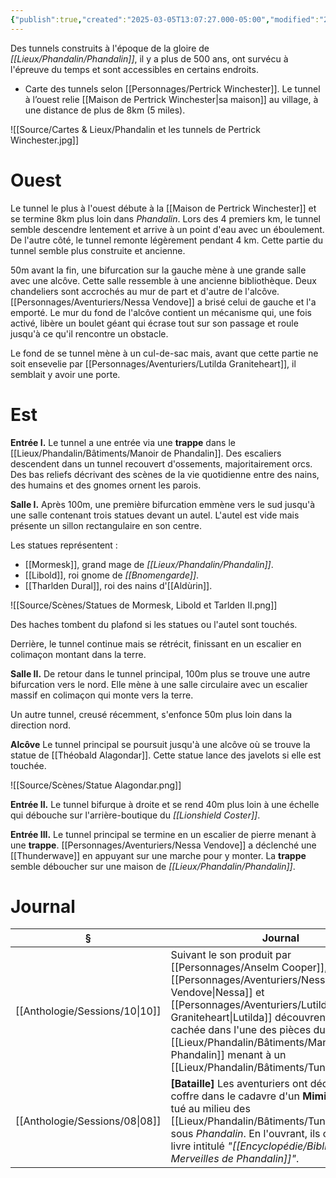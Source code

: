 ```yaml
---
{"publish":true,"created":"2025-03-05T13:07:27.000-05:00","modified":"2025-03-05T13:07:27.000-05:00","cssclasses":""}
---
```



Des tunnels construits à l'époque de la gloire de *[[Lieux/Phandalin/Phandalin]]*, il y a plus de 500 ans, ont survécu à l'épreuve du temps et sont accessibles en certains endroits.

- Carte des tunnels selon [[Personnages/Pertrick Winchester]]. Le tunnel à l’ouest relie [[Maison de Pertrick Winchester\|sa maison]] au village, à une distance de plus de 8km (5 miles).

![[Source/Cartes & Lieux/Phandalin et les tunnels de Pertrick Winchester.jpg]]


# Ouest

Le tunnel le plus à l'ouest débute à la [[Maison de Pertrick Winchester]] et se termine 8km plus loin dans *Phandalin*. Lors des 4 premiers km, le tunnel semble descendre lentement et arrive à un point d'eau avec un éboulement. De l'autre côté, le tunnel remonte légèrement pendant 4 km. Cette partie du tunnel semble plus construite et ancienne.

50m avant la fin, une bifurcation sur la gauche mène à une grande salle avec une alcôve. Cette salle ressemble à une ancienne bibliothèque. Deux chandeliers sont accrochés au mur de part et d'autre de l'alcôve. [[Personnages/Aventuriers/Nessa Vendove]] a brisé celui de gauche et l'a emporté. Le mur du fond de l'alcôve contient un mécanisme qui, une fois activé, libère un boulet géant qui écrase tout sur son passage et roule jusqu'à ce qu'il rencontre un obstacle.

Le fond de se tunnel mène à un cul-de-sac mais, avant que cette partie ne soit ensevelie par [[Personnages/Aventuriers/Lutilda Graniteheart]], il semblait y avoir une porte.

# Est

**Entrée I.**
Le tunnel a une entrée via une **trappe** dans le [[Lieux/Phandalin/Bâtiments/Manoir de Phandalin]]. Des escaliers descendent dans un tunnel recouvert d'ossements, majoritairement orcs. Des bas reliefs décrivant des scènes de la vie quotidienne entre des nains, des humains et des gnomes ornent les parois. 

**Salle I.**
Après 100m, une première bifurcation emmène vers le sud jusqu'à une salle contenant trois statues devant un autel. L'autel est vide mais présente un sillon rectangulaire en son centre.

Les statues représentent :

- [[Mormesk]], grand mage de *[[Lieux/Phandalin/Phandalin]]*.
- [[Libold]], roi gnome de *[[Bnomengarde]]*.
- [[Tharlden Dural]], roi des nains d'[[Aldùrin]].

![[Source/Scènes/Statues de Mormesk, Libold et Tarlden II.png]]

Des haches tombent du plafond si les statues ou l'autel sont touchés.

Derrière, le tunnel continue mais se rétrécit, finissant en un escalier en colimaçon montant dans la terre.

**Salle II.**
De retour dans le tunnel principal, 100m plus se trouve une autre bifurcation vers le nord. Elle mène à une salle circulaire avec un escalier massif en colimaçon qui monte vers la terre.

Un autre tunnel, creusé récemment, s'enfonce 50m plus loin dans la direction nord.

**Alcôve**
Le tunnel principal se poursuit jusqu'à une alcôve où se trouve la statue de [[Théobald Alagondar]]. Cette statue lance des javelots si elle est touchée.

![[Source/Scènes/Statue Alagondar.png]]

**Entrée II.**
Le tunnel bifurque à droite et se rend 40m plus loin à une échelle qui débouche sur l'arrière-boutique du *[[Lionshield Coster]]*.

**Entrée III.**
Le tunnel principal se termine en un escalier de pierre menant à une **trappe**. [[Personnages/Aventuriers/Nessa Vendove]] a déclenché une [[Thunderwave]] en appuyant sur une marche pour y monter. La **trappe** semble déboucher sur une maison de *[[Lieux/Phandalin/Phandalin]]*.

# Journal

| §                                 | Journal                                                                                                                                                                                                                                       |
| --------------------------------- | --------------------------------------------------------------------------------------------------------------------------------------------------------------------------------------------------------------------------------------------- |
| [[Anthologie/Sessions/10\|10]] | Suivant le son produit par [[Personnages/Anselm Cooper]], [[Personnages/Aventuriers/Nessa Vendove\|Nessa]] et [[Personnages/Aventuriers/Lutilda Graniteheart\|Lutilda]] découvrent une trappe cachée dans l'une des pièces du [[Lieux/Phandalin/Bâtiments/Manoir de Phandalin]] menant à un [[Lieux/Phandalin/Bâtiments/Tunnels\|tunnel]].                    |
| [[Anthologie/Sessions/08\|08]] | **[Bataille]** Les aventuriers ont découvert un coffre dans le cadavre d'un **Mimic** qu'ils ont tué au milieu des [[Lieux/Phandalin/Bâtiments/Tunnels\|tunnels]] sous *Phandalin*. En l'ouvrant, ils ont trouvé un livre intitulé *"[[Encyclopédie/Bibliothèque/Les Merveilles de Phandalin]]"*. |
